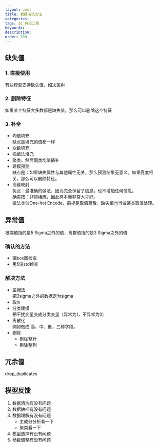 ```yaml
---
layout: post
title: 数据清洗方法
categories:
tags: 1C_特征工程
keywords:
description:
order: 100
---
```



## 缺失值
### 1. 直接使用  
有些模型支持缺失值，如决策树

### 2. 删除特征  
如果某个特征大多数都是缺失值，那么可以删除这个特征

### 3. 补全
- 均值填充  
缺点是填充的值都一样
- 众数填充
- 插值法填充
- 聚类，然后同类均值插补
- 建模预测  
缺点是：如果缺失属性与其他属性无关，那么预测结果无意义。如果高度相关，那么可以删除特征。  
- 高维映射  
优点：最准确的做法，因为完全保留了信息，也不增加任何信息。  
确实按：非常稀疏，因此样本量非常大才好。  
做法类似One-hot Encode，前提是取值离散，缺失值也当做某类取值处理。  



## 异常值
极端值指的是5 Sigma之外的值，离群值指的是3 Sigma之外的值  
### 确认的方法
- 画box图检查
- 用5倍std检查


### 解决方法
- 盖帽法  
把3sigma之外的数据定为sigma
- 取ln
- 分类建模  
把干扰变量变成分类变量（异常为1，不异常为0）  
- 离散化  
例如做成 高、中、低，三种字段。  
- 剔除
    - 剔除整行
    - 剔除整列



## 冗余值
drop_duplicates


## 模型反馈

1. 数据清洗有没有问题
2. 数据抽样有没有问题
3. 数据理解有没有问题
    - 主成分分析看一下
    - 聚类看一下
4. 模型选择有没有问题
5. 参数调整有没有问题
